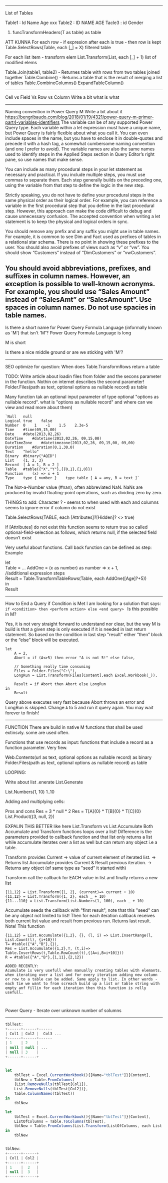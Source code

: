 -----
List of Tables

Table1 : Id Name Age xxx
Table2 : ID NAME AGE
Tacle3 : id Gender


1. funcTransformHeaders(T as table) as table


ATT KUNNA
For each row - if expresion after each is true - then row is kept
Table.SelectRows(Table, each [_] = X) filtered table

For each list item - transform elem 
List.Transform(List, each [_] + 1) list of modified elems


Table.Join(table1, table2) - Returnes table with rows from two tables joined together
Table.Combine() - Returns a table that is the result of merging a list of tables
Table.CombineColumns()
ExpandTableColumn()

---

Cell vs Field Vs Row vs Column
Write a bit what is what

---
Naming convention in Power Query M
Write a bit about it
https://bengribaudo.com/blog/2018/01/19/4321/power-query-m-primer-part4-variables-identifiers
The variable can be of any supported Power Query type. Each variable within a let expression must have a unique name, but Power Query is fairly flexible about what you call it. You can even include spaces in the name, but you have to enclose it in double-quotes and precede it with a hash tag, a somewhat cumbersome naming convention (and one I prefer to avoid). The variable names are also the same names used to identify steps in the Applied Steps section in Query Editor’s right pane, so use names that make sense.

You can include as many procedural steps in your let statement as necessary and practical. If you include multiple steps, you must use commas to separate them. Each step generally builds on the preceding one, using the variable from that step to define the logic in the new step.

Strictly speaking, you do not have to define your procedural steps in the same physical order as their logical order. For example, you can reference a variable in the first procedural step that you define in the last procedural step. However, this approach can make the code difficult to debug and cause unnecessary confusion. The accepted convention when writing a let statement is to keep the physical and logical orders in sync.

You should remove any prefix and any suffix you might use in table names. For example, it is common to see Dim and Fact used as prefixes of tables in a relational star schema. There is no point in showing these prefixes to the user. You should also avoid prefixes of views such as “v” or “vw”. You should show “Customers” instead of “DimCustomers” or “vwCustomers”.


You should avoid abbreviations, prefixes, and suffixes in column names. However, an exception is possible to well-known acronyms. For example, you should use “Sales Amount” instead of “SalesAmt” or “SalesAmount”. Use spaces in column names. Do not use spacies in table names.
---


Is there a short name for Power Query Formula Language (informally known as 'M') that isn't 'M'?
Power Query Formula Language is long

M is short

Is there a nice middle ground or are we sticking with 'M'?

---

SEO optimize for question:
When does Table.TransformRows return a table

TODO:
Write article about loadin files from folder and the secons parameter in the function. Nothin on internet describes the second parameter!
Folder.Files(path as text, optional options as nullable record) as table

Many function tak an optional input parameter of type optional "options as nullable record". what is "options as nullable record" and where can we view and read more about them)


```
`Null	null
Logical	true    false
Number	0    1    -1    1.5    2.3e-5
Time	#time(09,15,00)
Date	#date(2013,02,26)
DateTime	#datetime(2013,02,26, 09,15,00)
DateTimeZone	#datetimezone(2013,02,26, 09,15,00, 09,00)
Duration	#duration(0,1,30,0)
Text	"hello"
Binary	#binary("AQID")
List	{1, 2, 3}
Record	[ A = 1, B = 2 ]
Table	#table({"X","Y"},{{0,1},{1,0}})
Function	(x) => x + 1
Type	type { number }    type table [ A = any, B = text ]`

```



The Not-a-Number value (#nan), often abbreviated NaN. NaNs are produced by invalid floating-point operations, such as dividing zero by zero.



THINGS to add:
Character ? - seems to when used with each and columns seems to ignore error if column do not exist 

Table.SelectRows(TABLE, each [Attributes]?[Hidden]? <> true)

If [Attributes] do not exist this function seems to return true
 so called optional-field-selection as follows, which returns null, if the selected field doesn’t exist


Very useful about functions. Call back function can be defined as step: Example

let  
	Table = ...
    AddOne = (x as number) as number => x + 1,  
    //additional expression steps  
    Result =  Table.TransformTableRows(Table, each AddOne([Age]?+5))  
in  
    Result 


---
How to End a Query if Condition is Met
I am looking for a solution that says:
`if <condition> then <perform action> else <end query> `
Is this possible in M?

Yes, it is not very straight forward to understand nor clear, but the way M is build is that a given step is only executed if it is needed in last return statement. So based on the condition in last step "result" either “then” block or the “else” block will be executed. 

```
let
    A = 2,
    Abort = if (A<>5) then error "A is not 5!" else false,

    // Something really time consuming
    Files = Folder.Files("C:\"),
    LongRun = List.Transform(Files[Content],each Excel.Workbook(_)),

    Result = if Abort then Abort else LongRun
in
    Result
```
Query above executes very fast because Abort throws an error and LongRun is skipped. Change `A` to 5 and run it query again. You may wait forever to finish!

---


FUNCTION
There are build in native M functions that shall be used extinsvly. some are used often. 

Functions that use records as input: functions that include a record as a function parameter. Very fiew. 

Web.Contents(url as text, optional options as nullable record) as binary
Folder.Files(path as text, optional options as nullable record) as table

 
LOOPING:

Write about list .enerate
List.Generate

List.Numbers(1, 10)
1..10


Adding and multiplying cells:

Pros and cons 
Res = 3 *  null * 2
Res = T[A]{0} * T[B]{0} * T[C]{0}
List.Product({3, null, 2})

EXPALIN THIS BETTER like here
List.Transform vs List.Accumulate
Both Accumulate and Transform functions loops over a list!
Difference is the parameters provided to callback function and that list only returns a list while accumulate iterates over a list as well but can return any object i.e a table.

Transform provides Current -> value of current element of iterated list. -> Returns list
Accumulate provides Current & Result previous iteration. -> Returns any object (of same type as "seed" it started with) 

Transform call the callback for EACH value in list and finally returns a new list

```
{11,12} = List.Transform({1, 2}, (current)=> current + 10)
{11,12} = List.Transform({1, 2}, each _ + 10)
{11...110} = List.Transform(List.Numbers(1, 100), each _ + 10)

```
Accumulate seeds the callback with "first result", note that this "seed" can be any object not limited to list! Then for each iteration callback receives both current list value and result from previous run. Returns last result. Note! This function  

```
{11,12} = List.Accumulate({1,2}, {}, (l, i) => List.InsertRange(l, List.Count(l), {i+10}))
T= #table({"A","B"},{}),
Res = List.Accumulate({1,2},T, (t,i)=> Table.InsertRows(t,Table.RowCount(t),{[A=i,B=i+10]}))
R = #table({"A","B"},{1,11},{2,12})

ADDED RECENTLY:
Acumulate is very usefull when manually creating tables with elemants. when iterating over a list and for every iteration adding new column or row to a table can be added. Same apply to list. In other words - each tie we want to from screach build up a list or table string with empty anf fillin for each iteration then this function is relly usefull.



```	
Power Query - Iterate over unknown number of solumns
___

```javascript
tblTest:
+------+------+------  
| Col1 | Col2 |  Col3 ...
+------+------+------
| 1    | 2    |
| null | null | ...
| null | 3    |
+------+------+


let
    tblTest = Excel.CurrentWorkbook(){[Name="tblTest"]}[Content],    
    tblNew = Table.FromColumns(
	{List.RemoveNulls(tblTest[Col1]),
    List.RemoveNulls(tblTest[Col2])},
	Table.ColumnNames(tblTest))
in
    tblNew

let
	tblTest = Excel.CurrentWorkbook(){[Name="tblTest"]}[Content],   
	ListOfColumns = Table.ToColumns(tblTest),
	tblNew = Table.FromColumns(List.Transform(ListOfColumns, each List.RemoveNulls(_)))
in
	tblNew


tblNew:
+------+------+
| Col1 | Col2 |
+------+------+
| 1    |  2   |
| null |  3   |
+------+------+
```

